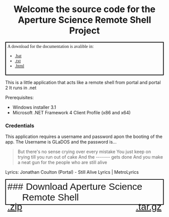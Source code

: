 
<h1 style="text-align: center">Welcome the source code for the Aperture Science Remote Shell Project</h1>
<div style="font-family: Comic Sans MS; border: 2px solid black; padding:5px">A download for the documentation is avalible in:
<ul>
<li> <a href="https://raw.githubusercontent.com/Tmanbear/GLaDOS-SourceCode/master/HELP.bat" download>.bat</a></li>
<li> <a href ="https://raw.githubusercontent.com/Tmanbear/GLaDOS-SourceCode/master/HELP.txt" download>.txt</a></li>
<li> <a href="https://raw.githubusercontent.com/Tmanbear/GLaDOS-SourceCode/master/HELP.html" download>.html</a></li>
</ul>
</div>

This is a little application that acts like a remote shell from portal and portal 2
It runs in .net

Prerequisites: 
 - Windows installer 3.1
 - Microsoft .NET Framework 4 Client Profile (x86 and x64)

### Credentials

This application requires a username and password apon the booting of the app. The Username is GLaDOS and the password is...

>But there's no sense crying
>over every mistake
>You just keep on trying
>till you run out of cake
>And the ------- gets done
>And you make a neat gun
>for the people who are
>still alive

Lyrics: Jonathan Coulton (Portal) - Still Alive Lyrics | MetroLyrics 

<div style="border:2px solid black; padding: 5px">
<div style="font-family:sans-serif; font-size:30px">
### Download Aperture Science Remote Shell
<p style="float:left"><a href="https://github.com/Tmanbear/GLaDOS-SourceCode/zipball/master">.zip</a></p>
<p style="float:right"><a href="https://github.com/Tmanbear/GLaDOS-SourceCode/tarball/master">.tar.gz</a></p>
</div>
</div>
<p><br><br><br></p>

